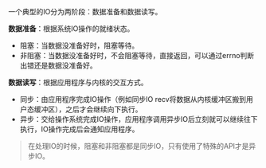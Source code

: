一个典型的IO分为两阶段：数据准备和数据读写。

**数据准备**：根据系统IO操作的就绪状态。
- 阻塞：当数据没准备好时，阻塞等待。
- 非阻塞：当数据没准备好时，不会阻塞等待，直接返回，可以通过errno判断出错还是数据没准备好。

**数据读写**：根据应用程序与内核的交互方式。
- 同步：由应用程序完成IO操作（例如同步IO recv将数据从内核缓冲区搬到用户态缓冲区），之后才会继续向下执行。
- 异步：交给操作系统完成IO操作，应用程序调用异步IO后立刻就可以继续往下执行，IO操作完成后会通知应用程序。

> 在处理IO的时候，阻塞和非阻塞都是同步IO，只有使用了特殊的API才是异步IO。